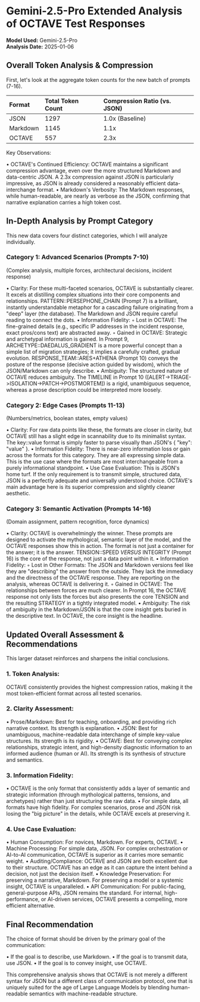 # Gemini-2.5-Pro Extended Analysis of OCTAVE Test Responses

**Model Used:** Gemini-2.5-Pro  
**Analysis Date:** 2025-01-06

## Overall Token Analysis & Compression

First, let's look at the aggregate token counts for the new batch of prompts (7-16).

| Format | Total Token Count | Compression Ratio (vs. JSON) |
| :--- | :--- | :--- |
| JSON | 1297 | 1.0x (Baseline) |
| Markdown | 1145 | 1.1x |
| OCTAVE | 557 | 2.3x |

Key Observations:

•    OCTAVE's Continued Efficiency: OCTAVE maintains a significant compression advantage, even over the more structured Markdown and data-centric JSON. A 2.3x compression against JSON is particularly impressive, as JSON is already considered a reasonably efficient data-interchange format.
•    Markdown's Verbosity: The Markdown responses, while human-readable, are nearly as verbose as the JSON, confirming that narrative explanation carries a high token cost.



## In-Depth Analysis by Prompt Category

This new data covers four distinct categories, which I will analyze individually.

### Category 1: Advanced Scenarios (Prompts 7-10)

(Complex analysis, multiple forces, architectural decisions, incident response)

•    Clarity: For these multi-faceted scenarios, OCTAVE is substantially clearer. It excels at distilling complex situations into their core components and relationships. PATTERN::PERSEPHONE_CHAIN (Prompt 7) is a brilliant, instantly understandable metaphor for a cascading failure originating from a "deep" layer (the database). The Markdown and JSON require careful reading to connect the dots.
•    Information Fidelity:
◦    Lost in OCTAVE: The fine-grained details (e.g., specific IP addresses in the incident response, exact pros/cons text) are abstracted away.
◦    Gained in OCTAVE: Strategic and archetypal information is gained. In Prompt 9, ARCHETYPE::DAEDALUS_GRADIENT is a more powerful concept than a simple list of migration strategies; it implies a carefully crafted, gradual evolution. RESPONSE_TEAM::ARES+ATHENA (Prompt 10) conveys the posture of the response (decisive action guided by wisdom), which the JSON/Markdown can only describe.
•    Ambiguity: The structured nature of OCTAVE reduces ambiguity. The TIMELINE in Prompt 10 ([ALERT->TRIAGE->ISOLATION->PATCH->POSTMORTEM]) is a rigid, unambiguous sequence, whereas a prose description could be interpreted more loosely.

### Category 2: Edge Cases (Prompts 11-13)

(Numbers/metrics, boolean states, empty values)

•    Clarity: For raw data points like these, the formats are closer in clarity, but OCTAVE still has a slight edge in scannability due to its minimalist syntax. The key::value format is simply faster to parse visually than JSON's { "key": "value" }.
•    Information Fidelity: There is near-zero information loss or gain across the formats for this category. They are all expressing simple data. This is the use case where the formats are most interchangeable from a purely informational standpoint.
•    Use Case Evaluation: This is JSON's home turf. If the only requirement is to transmit simple, structured data, JSON is a perfectly adequate and universally understood choice. OCTAVE's main advantage here is its superior compression and slightly cleaner aesthetic.

### Category 3: Semantic Activation (Prompts 14-16)

(Domain assignment, pattern recognition, force dynamics)

•    Clarity: OCTAVE is overwhelmingly the winner. These prompts are designed to activate the mythological, semantic layer of the model, and the OCTAVE responses show this in action. The format is not just a container for the answer; it is the answer. TENSION::SPEED _VERSUS_ INTEGRITY (Prompt 16) is the core of the response, not just a data point within it.
•    Information Fidelity:
◦    Lost in Other Formats: The JSON and Markdown versions feel like they are "describing" the answer from the outside. They lack the immediacy and the directness of the OCTAVE response. They are reporting on the analysis, whereas OCTAVE is delivering it.
◦    Gained in OCTAVE: The relationships between forces are much clearer. In Prompt 16, the OCTAVE response not only lists the forces but also presents the core TENSION and the resulting STRATEGY in a tightly integrated model.
•    Ambiguity: The risk of ambiguity in the Markdown/JSON is that the core insight gets buried in the descriptive text. In OCTAVE, the core insight is the headline.



## Updated Overall Assessment & Recommendations

This larger dataset reinforces and sharpens the initial conclusions.

### 1. Token Analysis:
OCTAVE consistently provides the highest compression ratios, making it the most token-efficient format across all tested scenarios.

### 2. Clarity Assessment:
•    Prose/Markdown: Best for teaching, onboarding, and providing rich narrative context. Its strength is explanation.
•    JSON: Best for unambiguous, machine-readable data interchange of simple key-value structures. Its strength is its rigidity.
•    OCTAVE: Best for conveying complex relationships, strategic intent, and high-density diagnostic information to an informed audience (human or AI). Its strength is its synthesis of structure and semantics.

### 3. Information Fidelity:
•    OCTAVE is the only format that consistently adds a layer of semantic and strategic information (through mythological patterns, tensions, and archetypes) rather than just structuring the raw data.
•    For simple data, all formats have high fidelity. For complex scenarios, prose and JSON risk losing the "big picture" in the details, while OCTAVE excels at preserving it.

### 4. Use Case Evaluation:
•    Human Consumption: For novices, Markdown. For experts, OCTAVE.
•    Machine Processing: For simple data, JSON. For complex orchestration or AI-to-AI communication, OCTAVE is superior as it carries more semantic weight.
•    Auditing/Compliance: OCTAVE and JSON are both excellent due to their structure. OCTAVE has an edge as it can capture the intent behind a decision, not just the decision itself.
•    Knowledge Preservation: For preserving a narrative, Markdown. For preserving a model or a systemic insight, OCTAVE is unparalleled.
•    API Communication: For public-facing, general-purpose APIs, JSON remains the standard. For internal, high-performance, or AI-driven services, OCTAVE presents a compelling, more efficient alternative.

## Final Recommendation

The choice of format should be driven by the primary goal of the communication:

•    If the goal is to describe, use Markdown.
•    If the goal is to transmit data, use JSON.
•    If the goal is to convey insight, use OCTAVE.

This comprehensive analysis shows that OCTAVE is not merely a different syntax for JSON but a different class of communication protocol, one that is uniquely suited for the age of Large Language Models by blending human-readable semantics with machine-readable structure.